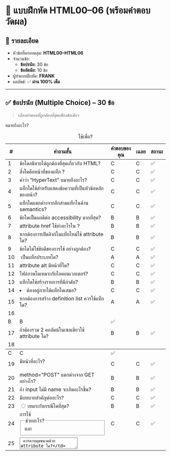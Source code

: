 # 📝 แบบฝึกหัด HTML00–06 (พร้อมคำตอบวัดผล)

## 🔹 รายละเอียด
- หัวข้อที่ครอบคลุม: **HTML00–HTML06**
- จำนวนข้อ:
  - **ข้อปรนัย:** 30 ข้อ
  - **ข้ออัตนัย:** 10 ข้อ
- ผู้ทำแบบฝึกหัด: **FRANK**
- ผลลัพธ์: ✅ **ผ่าน 100% เต็ม**

---

## ✅ ข้อปรนัย (Multiple Choice) – 30 ข้อ
> *เลือกคำตอบที่ถูกต้องที่สุดเพียงข้อเดียว*

| # | คำถามสั้น | คำตอบของคุณ | เฉลย | สถานะ |
|---|------------|--------------|-------|-------|
| 1 | ข้อใดอธิบายได้ถูกต้องที่สุดเกี่ยวกับ HTML? | C | C | ✅ |
| 2 | สิ่งใดคือหน้าที่ของแท็ก <head>? | C | C | ✅ |
| 3 | คำว่า “HyperText” หมายถึงอะไร? | C | C | ✅ |
| 4 | แท็กใดใช้สำหรับแสดงข้อความที่เป็นหัวข้อหลักของหน้า? | C | C | ✅ |
| 5 | แท็กใดแตกต่างจากอีกสามแท็กในด้าน semantics? | C | C | ✅ |
| 6 | ข้อใดเป็นผลดีต่อ accessibility มากที่สุด? | B | B | ✅ |
| 7 | attribute href ใช้ทำอะไรใน <a>? | B | B | ✅ |
| 8 | หากต้องการเปิดลิงก์ในแท็บใหม่ใช้ attribute ใด? | B | B | ✅ |
| 9 | ข้อใดไม่ใช่ข้อดีของการใช้ <a> อย่างถูกต้อง? | C | C | ✅ |
| 10 | <img> เป็นแท็กประเภทใด? | A | A | ✅ |
| 11 | attribute alt มีหน้าที่ใด? | C | C | ✅ |
| 12 | ไฟล์ภาพใดเหมาะกับไอคอนเวกเตอร์? | C | C | ✅ |
| 13 | แท็กใดใช้สร้างรายการที่มีลำดับ? | B | B | ✅ |
| 14 | <li> ต้องอยู่ภายใต้แท็กใดเสมอ? | C | C | ✅ |
| 15 | หากต้องการสร้าง definition list ควรใช้แท็กใด? | A | A | ✅ |
| 16 | <tr> หมายถึงอะไร? | B | B | ✅ |
| 17 | ถ้าต้องรวม 2 คอลัมน์ในเซลเดียวใช้ attribute ใด? | B | B | ✅ |
| 18 | <caption> ใช้เพื่อ? | C | C | ✅ |
| 19 | <form> มีหน้าที่อะไร? | C | C | ✅ |
| 20 | method="POST" แตกต่างจาก GET อย่างไร? | B | B | ✅ |
| 21 | ถ้า input ไม่มี name จะเกิดอะไรขึ้น? | B | B | ✅ |
| 22 | <label> มีบทบาทสำคัญต่ออะไร? | C | C | ✅ |
| 23 | <input type="radio"> เหมาะกับกรณีใดที่สุด? | B | B | ✅ |
| 24 | การใช้ <fieldset> และ <legend> ช่วยอะไร? | C | C | ✅ |
| 25 | <textarea> ควรควบคุมขนาดด้วย attribute ใด? | C | C | ✅ |
| 26 | แท็กใดไม่ใช้รับค่าจากผู้ใช้โดยตรง? | D | D | ✅ |
| 27 | <select> ใช้คู่กับแท็กใดเพื่อสร้างตัวเลือก? | A | A | ✅ |
| 28 | ข้อใดถูกต้องเกี่ยวกับ method="GET"? | B | B | ✅ |
| 29 | เมื่อใดควรใช้ type="password"? | C | C | ✅ |
| 30 | ถ้าไม่ใส่ required ใน input ผลคือ? | C | C | ✅ |


> **รวมคะแนนข้อปรนัย: 30 / 30**

---

## ✍️ ข้ออัตนัย (Short Answer) – 10 ข้อ

### 31. 
<strong> มีความหมาย semantic และส่งผล SEO ส่วน <b> เป็นเพียงตัวหนาไม่มี semantics

### 32. 
<DOCTYPE html> ระบุ HTML5 → <html> ครอบทั้งหน้า → <head> meta & title → <body> เนื้อหา → <footer> ส่วนท้าย

### 33. 
<ol> จำกัดเรียงลำดับ เช่น ขั้นตอน; <ul> ไม่มีลำดับ เช่น bullet list

### 34. 
alt ช่วย SEO และช่วยผู้อ่าน screen reader; ถ้าภาพตกแต่งเว้น alt=""

### 35. 
กรอกฟอร์ม → submit → ส่งด้วย GET/POST → server ประมวลผล → ส่งผลกลับ

### 36. 
Semantic HTML ใช้แท็กที่มีความหมาย เช่น <h1>, <strong>, <em>

### 37. 
<th> บอกหัวตาราง เพิ่ม semantics และ SEO; ใช้ <td> แทนจะเสียความหมาย

### 38. 
ใช้ <table> จัด layout ทำให้ไม่ responsive; ควรใช้ CSS layout

### 39. 
<label> เชื่อม input กับคำอธิบาย ช่วยผู้ใช้และ screen reader

### 40. 
เขียน alt อธิบายภาพเช่น "หมาสีดำตัวใหญ่นั่งบนทุ่งหญ้า"



> **รวมคะแนนอัตนัย: 10 / 10**

---

## 🏁 สรุปผล

🎯 **คะแนนรวมทั้งหมด: 40 / 40 (100%)**  
🚀 ผ่านทุกหัวข้อ พร้อมต่อยอดสู่ CSS และ JavaScript!
